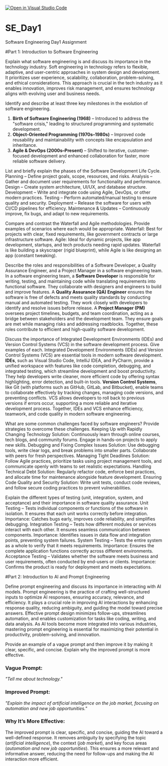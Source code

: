 [![Open in Visual Studio Code](https://classroom.github.com/assets/open-in-vscode-2e0aaae1b6195c2367325f4f02e2d04e9abb55f0b24a779b69b11b9e10269abc.svg)](https://classroom.github.com/online_ide?assignment_repo_id=18415573&assignment_repo_type=AssignmentRepo)
# SE_Day1
Software Engineering Day1 Assignment

#Part 1: Introduction to Software Engineering

Explain what software engineering is and discuss its importance in the technology industry.
Soft engineering in technology refers to flexible, adaptive, and user-centric approaches in system design and development. It prioritizes user experience, scalability, collaboration, problem-solving, and ethical considerations. This approach is crucial in the tech industry as it enables innovation, improves risk management, and ensures technology aligns with evolving user and business needs.


Identify and describe at least three key milestones in the evolution of software engineering.
1. **Birth of Software Engineering (1968)** – Introduced to address the "software crisis," leading to structured programming and systematic development.  
2. **Object-Oriented Programming (1970s–1980s)** – Improved code reusability and maintainability with concepts like encapsulation and inheritance.  
3. **Agile & DevOps (2000s–Present)** – Shifted to iterative, customer-focused development and enhanced collaboration for faster, more reliable software delivery.


List and briefly explain the phases of the Software Development Life Cycle.
Planning – Define project goals, scope, resources, and risks.
Analysis – Gather and document user requirements for functionality and performance.
Design – Create system architecture, UI/UX, and database structure.
Development – Write and integrate code using Agile, DevOps, or other modern practices.
Testing – Perform automated/manual testing to ensure quality and security.
Deployment – Release the software for users with CI/CD pipelines for efficiency.
Maintenance & Updates – Continuously improve, fix bugs, and adapt to new requirements.


Compare and contrast the Waterfall and Agile methodologies. Provide examples of scenarios where each would be appropriate.
Waterfall: Best for projects with clear, fixed requirements, like government contracts or large infrastructure software.
Agile: Ideal for dynamic projects, like app development, startups, and tech products needing rapid updates.
Waterfall is like building a skyscraper (rigid blueprint), while Agile is like designing an app (constant tweaking). 


Describe the roles and responsibilities of a Software Developer, a Quality Assurance Engineer, and a Project Manager in a software engineering team.
In a software engineering team, a **Software Developer** is responsible for writing, testing, and maintaining code while translating requirements into functional software. They collaborate with designers and engineers to build and improve features. A **Quality Assurance (QA) Engineer** ensures the software is free of defects and meets quality standards by conducting manual and automated testing. They work closely with developers to identify and resolve issues before release. A **Project Manager (PM)** oversees project timelines, budgets, and team coordination, acting as a bridge between stakeholders and the development team. They ensure goals are met while managing risks and addressing roadblocks. Together, these roles contribute to efficient and high-quality software development.


Discuss the importance of Integrated Development Environments (IDEs) and Version Control Systems (VCS) in the software development process. Give examples of each.
Integrated Development Environments (IDEs) and Version Control Systems (VCS) are essential tools in modern software development. **IDEs**, such as Visual Studio Code, IntelliJ IDEA, and PyCharm, provide a unified workspace with features like code completion, debugging, and integrated testing, which streamline development and boost productivity. They help developers write cleaner, more efficient code by offering syntax highlighting, error detection, and built-in tools. **Version Control Systems**, like Git (with platforms such as GitHub, GitLab, and Bitbucket), enable teams to collaborate effectively by tracking changes, managing code versions, and preventing conflicts. VCS allows developers to roll back to previous versions if errors occur, supporting a more reliable and iterative development process. Together, IDEs and VCS enhance efficiency, teamwork, and code quality in modern software engineering.


What are some common challenges faced by software engineers? Provide strategies to overcome these challenges.
Keeping Up with Rapidly Changing Technology
Solution: Continuously learn through online courses, tech blogs, and community forums. Engage in hands-on projects to apply new skills.
Debugging and Fixing Complex Issues
Solution: Use debugging tools, write clear logs, and break problems into smaller parts. Collaborate with peers for fresh perspectives.
Managing Tight Deadlines
Solution: Follow Agile practices, prioritize tasks using project management tools, and communicate openly with teams to set realistic expectations.
Handling Technical Debt
Solution: Regularly refactor code, enforce best practices, and allocate time for maintenance alongside feature development.
Ensuring Code Quality and Security
Solution: Write unit tests, conduct code reviews, and follow secure coding practices to prevent vulnerabilities.


Explain the different types of testing (unit, integration, system, and acceptance) and their importance in software quality assurance.
Unit Testing – Tests individual components or functions of the software in isolation. It ensures that each unit works correctly before integration. Importance: Catches bugs early, improves code reliability, and simplifies debugging.
Integration Testing – Tests how different modules or services interact with each other. It ensures seamless communication between components. Importance: Identifies issues in data flow and integration points, preventing system failures.
System Testing – Tests the entire system as a whole to verify that it meets requirements. Importance: Ensures the complete application functions correctly across different environments.
Acceptance Testing – Validates whether the software meets business and user requirements, often conducted by end-users or clients. Importance: Confirms the product is ready for deployment and meets expectations.


#Part 2: Introduction to AI and Prompt Engineering


Define prompt engineering and discuss its importance in interacting with AI models.
Prompt engineering is the practice of crafting well-structured inputs to optimize AI responses, ensuring accuracy, relevance, and efficiency. It plays a crucial role in improving AI interactions by enhancing response quality, reducing ambiguity, and guiding the model toward precise answers. Effective prompt design minimizes follow-ups, streamlines automation, and enables customization for tasks like coding, writing, and data analysis. As AI tools become more integrated into various industries, mastering prompt engineering is essential for maximizing their potential in productivity, problem-solving, and innovation.


Provide an example of a vague prompt and then improve it by making it clear, specific, and concise. Explain why the improved prompt is more effective.
### **Vague Prompt:**  
*"Tell me about technology."*  

### **Improved Prompt:**  
*"Explain the impact of artificial intelligence on the job market, focusing on automation and new job opportunities."*  

### **Why It’s More Effective:**  
The improved prompt is clear, specific, and concise, guiding the AI toward a well-defined response. It removes ambiguity by specifying the topic (*artificial intelligence*), the context (*job market*), and key focus areas (*automation and new job opportunities*). This ensures a more relevant and informative answer, reducing the need for follow-ups and making the AI interaction more efficient.

